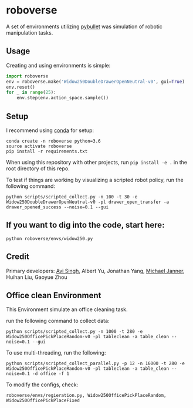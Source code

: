 # roboverse
A set of environments utilizing [pybullet](https://github.com/bulletphysics/bullet3) was simulation of robotic manipulation tasks. 

## Usage
Creating and using environments is simple:
```python
import roboverse
env = roboverse.make('Widow250DoubleDrawerOpenNeutral-v0', gui=True)
env.reset()
for _ in range(25):
    env.step(env.action_space.sample())
```
## Setup
I recommend using [conda](https://docs.anaconda.com/anaconda/install/) for setup:

```
conda create -n roboverse python=3.6
source activate roboverse
pip install -r requirements.txt
```
When using this repository with other projects, run `pip install -e .` in the root directory of this repo. 

To test if things are working by visualizing a scripted robot policy, run the following command:

`python scripts/scripted_collect.py -n 100 -t 30 -e Widow250DoubleDrawerOpenNeutral-v0 -pl drawer_open_transfer -a drawer_opened_success --noise=0.1 --gui`

## If you want to dig into the code, start here:
`python roboverse/envs/widow250.py`

## Credit
Primary developers: [Avi Singh](https://www.avisingh.org/), Albert Yu, Jonathan Yang, [Michael Janner](https://people.eecs.berkeley.edu/~janner/), Huihan Liu, Gaoyue Zhou

## Office clean Environment 
This Environment simulate an office cleaning task.

run the following command to collect data:

`python scripts/scripted_collect.py -n 1000 -t 280 -e Widow250OfficePickPlaceRandom-v0 -pl tableclean -a table_clean --noise=0.1 --gui`

To use multi-threading, run the following:

`python scripts/scripted_collect_parallel.py -p 12 -n 16000 -t 280 -e Widow250OfficePickPlaceRandom-v0 -pl tableclean -a table_clean --noise=0.1 -d office -f 1`


To modify the configs, check:

`roboverse/envs/regieration.py, Widow250OfficePickPlaceRandom, Widow250OfficePickPlaceFixed`
